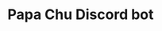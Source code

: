 # Papa Chu Discord bot

<!-- scope = bot
perms = manage channels, read messages/view channels, send messages, use slash commands

invite link: https://discord.com/api/oauth2/authorize?client_id=1018062498785660948&permissions=2147486736&scope=bot

CHEAT SHEET
- See if app is running: ps ax | grep purgebot.py
- End the app with: pkill -f purgebot.py
- Run app while saving logs: python3.8 -u purgebot.py > purgebot.log &
-->
